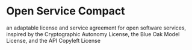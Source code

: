 # Open Service Compact
an adaptable license and service agreement for open software services, inspired by the Cryptographic Autonomy License, the Blue Oak Model License, and the API Copyleft License